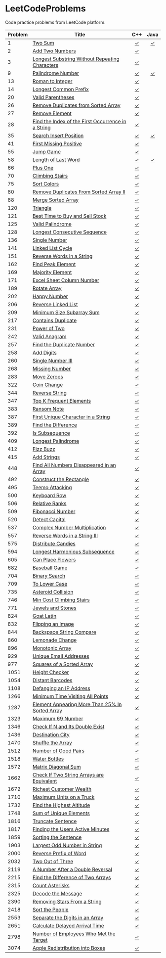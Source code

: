 # LeetCodeProblems
Code practice problems from LeetCode platform.

| Problem | Title | C++ | Java |
|---------|-------|:---:|:----:|
| 1     | [Two Sum](https://leetcode.com/problems/two-sum/)                          | [✓](https://github.com/reyesvictor1/LeetCodeProblems/blob/main/00001-two-sum/main.cpp)      | [✓](https://github.com/reyesvictor1/LeetCodeProblems/blob/main/00001-two-sum/Solution.java) |
| 2     | [Add Two Numbers](https://leetcode.com/problems/add-two-numbers/)          | [✓](https://github.com/reyesvictor1/LeetCodeProblems/blob/main/00002-add-two-numbers/main.cpp)      | |
| 3     | [Longest Substring Without Repeating Characters](https://leetcode.com/problems/longest-substring-without-repeating-characters/) | [✓](https://github.com/reyesvictor1/LeetCodeProblems/blob/main/00003-longest-substring-without-repeating-characters/main.cpp)      | |
| 9     | [Palindrome Number](https://leetcode.com/problems/palindrome-number/)      | [✓](https://github.com/reyesvictor1/LeetCodeProblems/blob/main/00009-palindrome-number/main.cpp)      | [✓](https://github.com/reyesvictor1/LeetCodeProblems/blob/main/00009-palindrome-number/Solution.java) |
| 13    | [Roman to Integer](https://leetcode.com/problems/roman-to-integer/)      | [✓](https://github.com/reyesvictor1/LeetCodeProblems/blob/main/00013-roman-to-integer/main.cpp)      | |
| 14    | [Longest Common Prefix](https://leetcode.com/problems/longest-common-prefix/)    | [✓](https://github.com/reyesvictor1/LeetCodeProblems/blob/main/00014-longest-common-prefix/main.cpp)      | |
| 20    | [Valid Parentheses](https://leetcode.com/problems/valid-parentheses/)    | [✓](https://github.com/reyesvictor1/LeetCodeProblems/blob/main/00020-valid-parentheses/main.cpp)      | |
| 26    | [Remove Duplicates from Sorted Array](https://leetcode.com/problems/remove-duplicates-from-sorted-array/)      | [✓](https://github.com/reyesvictor1/LeetCodeProblems/blob/main/00026-remove-duplicates-from-sorted-array/main.cpp)      | |
| 27    | [Remove Element](https://leetcode.com/problems/remove-element/)             | [✓](https://github.com/reyesvictor1/LeetCodeProblems/blob/main/00027-remove-element/main.cpp)      | |
| 28    | [Find the Index of the First Occurrence in a String](https://leetcode.com/problems/find-the-index-of-the-first-occurrence-in-a-string/)                 | [✓](https://github.com/reyesvictor1/LeetCodeProblems/blob/main/00028-find-the-index-of-the-first-occurrence-in-a-string/main.cpp)      | |
| 35    | [Search Insert Position](https://leetcode.com/problems/search-insert-position/)      | [✓](https://github.com/reyesvictor1/LeetCodeProblems/blob/main/00035-search-insert-position/main.cpp)      | [✓](https://github.com/reyesvictor1/LeetCodeProblems/blob/main/00035-search-insert-position/Solution.java) |
| 41    | [First Missing Positive](https://leetcode.com/problems/first-missing-positive/)      | [✓](https://github.com/reyesvictor1/LeetCodeProblems/blob/main/00041-first-missing-positive/main.cpp)  | |
| 55    | [Jump Game](https://leetcode.com/problems/jump-game/)                          | [✓](https://github.com/reyesvictor1/LeetCodeProblems/blob/main/00055-jump-game/main.cpp)      | |
| 58    | [Length of Last Word](https://leetcode.com/problems/length-of-last-word/)                 |  [✓](https://github.com/reyesvictor1/LeetCodeProblems/blob/main/00058-length-of-last-word/main.cpp)      | [✓](https://github.com/reyesvictor1/LeetCodeProblems/blob/main/00058-length-of-last-word/Solution.java) |
| 66    | [Plus One](https://leetcode.com/problems/plus-one/)                          | [✓](https://github.com/reyesvictor1/LeetCodeProblems/blob/main/00066-plus-one/main.cpp)      | |
| 70    | [Climbing Stairs](https://leetcode.com/problems/climbing-stairs/)                      | [✓](https://github.com/reyesvictor1/LeetCodeProblems/blob/main/00070-climbing-stairs/main.cpp)      | |
| 75    | [Sort Colors](https://leetcode.com/problems/sort-colors/)                              | [✓](https://github.com/reyesvictor1/LeetCodeProblems/blob/main/00075-sort-colors/main.cpp)      | |
| 80    | [Remove Duplicates From Sorted Array II](https://leetcode.com/problems/remove-duplicates-from-sorted-array-ii) | [✓](https://github.com/reyesvictor1/LeetCodeProblems/blob/main/00080-remove-duplicates-from-sorted-array-ii/main.cpp)      | |
| 88    | [Merge Sorted Array](https://leetcode.com/problems/merge-sorted-array)                 | [✓](https://github.com/reyesvictor1/LeetCodeProblems/blob/main/00088-merge-sorted-array/main.cpp)      | |
| 120   | [Triangle](https://leetcode.com/problems/triangle/)                                    | [✓](https://github.com/reyesvictor1/LeetCodeProblems/blob/main/00120-triangle/main.cpp)      | |
| 121   | [Best Time to Buy and Sell Stock](https://leetcode.com/problems/best-time-to-buy-and-sell-stock/)  | [✓](https://github.com/reyesvictor1/LeetCodeProblems/blob/main/00121-best-time-to-buy-and-sell-stock/main.cpp)      | |
| 125   | [Valid Palindrome](https://leetcode.com/problems/valid-palindrome/)                    | [✓](https://github.com/reyesvictor1/LeetCodeProblems/blob/main/00125-valid-palindrome/main.cpp)      | |
| 128   | [Longest Consecutive Sequence](https://leetcode.com/problems/longest-consecutive-sequence/) | [✓](https://github.com/reyesvictor1/LeetCodeProblems/blob/main/00128-longest-consecutive-sequence/main.cpp)| |
| 136   | [Single Number](https://leetcode.com/problems/single-number/)                          | [✓](https://github.com/reyesvictor1/LeetCodeProblems/blob/main/00136-single-number/main.cpp)      | |
| 141   | [Linked List Cycle](https://leetcode.com/problems/linked-list-cycle/)                  | [✓](https://github.com/reyesvictor1/LeetCodeProblems/blob/main/00141-linked-list-cycle/main.cpp)      | |
| 151   | [Reverse Words in a String](https://leetcode.com/problems/reverse-words-in-a-string/)  | [✓](https://github.com/reyesvictor1/LeetCodeProblems/blob/main/00151-reverse-words-in-a-string/main.cpp)   | |
| 162   | [Find Peak Element](https://leetcode.com/problems/find-peak-element/)                    | [✓](https://github.com/reyesvictor1/LeetCodeProblems/blob/main/00162-find-peak-element/main.cpp)      | |
| 169   | [Majority Element](https://leetcode.com/problems/majority-element/)                    | [✓](https://github.com/reyesvictor1/LeetCodeProblems/blob/main/00169-majority-element/main.cpp)      | |
| 171   | [Excel Sheet Column Number](https://leetcode.com/problems/excel-sheet-column-number/)  | [✓](https://github.com/reyesvictor1/LeetCodeProblems/blob/main/00171-excel-sheet-column-number/main.cpp)      | |
| 189   | [Rotate Array](https://leetcode.com/problems/rotate-array/)                            | [✓](https://github.com/reyesvictor1/LeetCodeProblems/blob/main/00189-rotate-array/main.cpp)      | |
| 202   | [Happy Number](https://leetcode.com/problems/happy-number/)                            | [✓](https://github.com/reyesvictor1/LeetCodeProblems/blob/main/00202-happy-number/main.cpp)      | |
| 206   | [Reverse Linked List](https://leetcode.com/problems/reverse-linked-list/)              | [✓](https://github.com/reyesvictor1/LeetCodeProblems/blob/main/00206-reverse-linked-list/main.cpp)      | |
| 209   | [Minimum Size Subarray Sum](https://leetcode.com/problems/minimum-size-subarray-sum/)  | [✓](https://github.com/reyesvictor1/LeetCodeProblems/blob/main/00209-minimum-size-subarray-sum/main.cpp) | |
| 217   | [Contains Duplicate](https://leetcode.com/problems/contains-duplicate/)                | [✓](https://github.com/reyesvictor1/LeetCodeProblems/blob/main/00217-contains-duplicate/main.cpp)      | |
| 231   | [Power of Two](https://leetcode.com/problems/power-of-two/)                          | [✓](https://github.com/reyesvictor1/LeetCodeProblems/blob/main/00231-power-of-two/main.cpp)      | |
| 242   | [Valid Anagram](https://leetcode.com/problems/valid-anagram/)                          | [✓](https://github.com/reyesvictor1/LeetCodeProblems/blob/main/00242-valid-anagram/main.cpp)      | |
| 257   | [Find the Duplicate Number](https://leetcode.com/problems/find-the-duplicate-number/)  | [✓](https://github.com/reyesvictor1/LeetCodeProblems/blob/main/00257-find-the-duplicate-number/main.cpp)   | |
| 258   | [Add Digits](https://leetcode.com/problems/add-digits/)                                | [✓](https://github.com/reyesvictor1/LeetCodeProblems/blob/main/00258-add-digits/main.cpp)      | |
| 260   | [Single Number III](https://leetcode.com/problems/single-number-iii/)                  | [✓](https://github.com/reyesvictor1/LeetCodeProblems/blob/main/00260-single-number-iii/main.cpp)      | |
| 268   | [Missing Number](https://leetcode.com/problems/missing-number/)                        | [✓](https://github.com/reyesvictor1/LeetCodeProblems/blob/main/00268-missing-number/main.cpp)      | |
| 283   | [Move Zeroes](https://leetcode.com/problems/move-zeroes/)                              | [✓](https://github.com/reyesvictor1/LeetCodeProblems/blob/main/00283-move-zeroes/main.cpp)      | |
| 322   | [Coin Change](https://leetcode.com/problems/coin-change/)                              | [✓](https://github.com/reyesvictor1/LeetCodeProblems/blob/main/00322-coin-change/main.cpp)      | |
| 344   | [Reverse String](https://leetcode.com/problems/reverse-string/)                        | [✓](https://github.com/reyesvictor1/LeetCodeProblems/blob/main/00344-reverse-string/main.cpp)      | |
| 347   | [Top K Frequent Elements](https://leetcode.com/problems/top-k-frequent-elements/)      | [✓](https://github.com/reyesvictor1/LeetCodeProblems/blob/main/00347-top-k-frequent-elements/main.cpp)      | |
| 383   | [Ransom Note](https://leetcode.com/problems/ransom-note/)                              | [✓](https://github.com/reyesvictor1/LeetCodeProblems/blob/main/00383-ransom-note/main.cpp)      | |
| 387   | [First Unique Character in a String](https://leetcode.com/problems/first-unique-character-in-a-string/)| [✓](https://github.com/reyesvictor1/LeetCodeProblems/blob/main/00387-first-unique-character-in-a-string/main.cpp)      | |
| 389   | [Find the Difference](https://leetcode.com/problems/find-the-difference/)              | [✓](https://github.com/reyesvictor1/LeetCodeProblems/blob/main/00389-find-the-difference/main.cpp)      | |
| 392   | [Is Subsequence](https://leetcode.com/problems/is-subsequence/)                        | [✓](https://github.com/reyesvictor1/LeetCodeProblems/blob/main/00392-is-subsequence/main.cpp)      | |
| 409   | [Longest Palindrome](https://leetcode.com/problems/longest-palindrome/)                | [✓](https://github.com/reyesvictor1/LeetCodeProblems/blob/main/00409-longest-palindrome/main.cpp)      | |
| 412   | [Fizz Buzz](https://leetcode.com/problems/fizz-buzz/)                                  | [✓](https://github.com/reyesvictor1/LeetCodeProblems/blob/main/00412-fizz-buzz/main.cpp)      | |
| 415   | [Add Strings](https://leetcode.com/problems/add-strings/)                              | [✓](https://github.com/reyesvictor1/LeetCodeProblems/blob/main/00415-add-strings/main.cpp)      | |
| 448   | [Find All Numbers Disappeared in an Array](https://leetcode.com/problems/find-all-numbers-disappeared-in-an-array/)  | [✓](https://github.com/reyesvictor1/LeetCodeProblems/blob/main/00448-find-all-numbers-disappeared-in-an-array/main.cpp)   | |
| 492   | [Construct the Rectangle](https://leetcode.com/problems/construct-the-rectangle/)      | [✓](https://github.com/reyesvictor1/LeetCodeProblems/blob/main/00492-construct-the-rectangle/main.cpp)      | |
| 495   | [Teemo Attacking](https://leetcode.com/problems/teemo-attacking/)                      | [✓](https://github.com/reyesvictor1/LeetCodeProblems/blob/main/00495-teemo-attacking/main.cpp)      | |
| 500   | [Keyboard Row](https://leetcode.com/problems/keyboard-row/)                            | [✓](https://github.com/reyesvictor1/LeetCodeProblems/blob/main/00500-keyboard-row/main.cpp)      | |
| 506   | [Relative Ranks](https://leetcode.com/problems/relative-ranks/)                        | [✓](https://github.com/reyesvictor1/LeetCodeProblems/blob/main/00506-relative-ranks/main.cpp)      | |
| 509   | [Fibonacci Number](https://leetcode.com/problems/fibonacci-number/)                    | [✓](https://github.com/reyesvictor1/LeetCodeProblems/blob/main/00509-fibonacci-number/main.cpp)      | |
| 520   | [Detect Capital](https://leetcode.com/problems/detect-capital/)                        | [✓](https://github.com/reyesvictor1/LeetCodeProblems/blob/main/00520-detect-capital/main.cpp)      | |
| 537   | [Complex Number Multiplication](https://leetcode.com/problems/complex-number-multiplication/) | [✓](https://github.com/reyesvictor1/LeetCodeProblems/blob/main/00537-complex-number-multiplication/main.cpp)   | |
| 557   | [Reverse Words in a String III](https://leetcode.com/problems/reverse-words-in-a-string-iii/) | [✓](https://github.com/reyesvictor1/LeetCodeProblems/blob/main/00557-reverse-words-in-a-string-iii/main.cpp)  | |
| 575   | [Distribute Candies](https://leetcode.com/problems/distribute-candies/)                | [✓](https://github.com/reyesvictor1/LeetCodeProblems/blob/main/00575-distribute-candies/main.cpp)      | |
| 594   | [Longest Harmonious Subsequence](https://leetcode.com/problems/longest-harmonious-subsequence/)  | [✓](https://github.com/reyesvictor1/LeetCodeProblems/blob/main/00594-longest-harmonious-subsequence/main.cpp)      | |
| 605   | [Can Place Flowers](https://leetcode.com/problems/can-place-flowers/)                  | [✓](https://github.com/reyesvictor1/LeetCodeProblems/blob/main/00605-can-place-flowers/main.cpp)  | |
| 682   | [Baseball Game](https://leetcode.com/problems/baseball-game/)                          | [✓](https://github.com/reyesvictor1/LeetCodeProblems/blob/main/00682-baseball-game/main.cpp)      | |
| 704   | [Binary Search](https://leetcode.com/problems/binary-search/)                          | [✓](https://github.com/reyesvictor1/LeetCodeProblems/blob/main/00704-binary-search/main.cpp)      | |
| 709   | [To Lower Case](https://leetcode.com/problems/to-lower-case/)                          | [✓](https://github.com/reyesvictor1/LeetCodeProblems/blob/main/00709-to-lower-case/main.cpp)      | |
| 735   | [Asteroid Collision](https://leetcode.com/problems/asteroid-collision/)                | [✓](https://github.com/reyesvictor1/LeetCodeProblems/blob/main/00735-asteroid-collision/main.cpp) | |
| 746   | [Min Cost Climbing Stairs](https://leetcode.com/problems/min-cost-climbing-stairs/)    | [✓](https://github.com/reyesvictor1/LeetCodeProblems/blob/main/00746-min-cost-climbing-stairs/main.cpp)      | |
| 771   | [Jewels and Stones](https://leetcode.com/problems/jewels-and-stones/)                  | [✓](https://github.com/reyesvictor1/LeetCodeProblems/blob/main/00771-jewels-and-stones/main.cpp)      | |
| 824   | [Goat Latin](https://leetcode.com/problems/goat-latin/)                                | [✓](https://github.com/reyesvictor1/LeetCodeProblems/blob/main/00824-goat-latin/main.cpp)      | |
| 832   | [Flipping an Image](https://leetcode.com/problems/flipping-an-image/)                  | [✓](https://github.com/reyesvictor1/LeetCodeProblems/blob/main/00832-flipping-an-image/main.cpp)      | |
| 844   | [Backspace String Compare](https://leetcode.com/problems/backspace-string-compare/)    | [✓](https://github.com/reyesvictor1/LeetCodeProblems/blob/main/00844-backspace-string-compare/main.cpp)      | |
| 860   | [Lemonade Change](https://leetcode.com/problems/lemonade-change/)                      | [✓](https://github.com/reyesvictor1/LeetCodeProblems/blob/main/00860-lemonade-change/main.cpp)      | |
| 896   | [Monotonic Array](https://leetcode.com/problems/monotonic-array/)                      | [✓](https://github.com/reyesvictor1/LeetCodeProblems/blob/main/00896-monotonic-array/main.cpp)      | |
| 929   | [Unique Email Addresses](https://leetcode.com/problems/unique-email-addresses/)        | [✓](https://github.com/reyesvictor1/LeetCodeProblems/blob/main/00929-unique-email-addresses/main.cpp) | |
| 977   | [Squares of a Sorted Array](https://leetcode.com/problems/squares-of-a-sorted-array/)  | [✓](https://github.com/reyesvictor1/LeetCodeProblems/blob/main/00977-squares-of-a-sorted-array/main.cpp) | |
| 1051  | [Height Checker](https://leetcode.com/problems/height-checker/)                        | [✓](https://github.com/reyesvictor1/LeetCodeProblems/blob/main/01051-height-checker/main.cpp)      | |
| 1054  | [Distant Barcodes](https://leetcode.com/problems/distant-barcodes/)                    | [✓](https://github.com/reyesvictor1/LeetCodeProblems/blob/main/01054-distant-barcodes/main.cpp)      | |
| 1108  | [Defanging an IP Address](https://leetcode.com/problems/defanging-an-ip-address/)      | [✓](https://github.com/reyesvictor1/LeetCodeProblems/blob/main/01108-defanging-an-ip-address/main.cpp)      | |
| 1266  | [Minimum Time Visiting All Points](https://leetcode.com/problems/minimum-time-visiting-all-points/) | [✓](https://github.com/reyesvictor1/LeetCodeProblems/blob/main/01266-minimum-time-visiting-all-points/main.cpp)   | |
| 1287  | [Element Appearing More Than 25% In Sorted Array](https://leetcode.com/problems/element-appearing-more-than-25-in-sorted-array/) | [✓](https://github.com/reyesvictor1/LeetCodeProblems/blob/main/01287-element-appearing-more-than-25-in-sorted-array/main.cpp) | |
| 1323  | [Maximum 69 Number](https://leetcode.com/problems/maximum-69-number/)                  | [✓](https://github.com/reyesvictor1/LeetCodeProblems/blob/main/01323-maximum-69-number/main.cpp) | |
| 1346  | [Check If N and Its Double Exist](https://leetcode.com/problems/check-if-n-and-its-double-exist/) | [✓](https://github.com/reyesvictor1/LeetCodeProblems/blob/main/01346-check-if-n-and-its-double-exist/main.cpp) | |
| 1436  | [Destination City](https://leetcode.com/problems/destination-city/)                    | [✓](https://github.com/reyesvictor1/LeetCodeProblems/blob/main/01436-destination-city/main.cpp) | |
| 1470  | [Shuffle the Array](https://leetcode.com/problems/shuffle-the-array/)                  | [✓](https://github.com/reyesvictor1/LeetCodeProblems/blob/main/01470-shuffle-the-array/main.cpp) | |
| 1512  | [Number of Good Pairs](https://leetcode.com/problems/number-of-good-pairs/)            | [✓](https://github.com/reyesvictor1/LeetCodeProblems/blob/main/01512-number-of-good-pairs/main.cpp) | |
| 1518  | [Water Bottles](https://leetcode.com/problems/water-bottles/)                          | [✓](https://github.com/reyesvictor1/LeetCodeProblems/blob/main/01518-water-bottles/main.cpp) | |
| 1572  | [Matrix Diagonal Sum](https://leetcode.com/problems/matrix-diagonal-sum/)              | [✓](https://github.com/reyesvictor1/LeetCodeProblems/blob/main/01572-matrix-diagonal-sum/main.cpp) | |
| 1662  | [Check If Two String Arrays are Equivalent](https://leetcode.com/problems/check-if-two-string-arrays-are-equivalent/) | [✓](https://github.com/reyesvictor1/LeetCodeProblems/blob/main/01662-check-if-two-string-arrays-are-equivalent/main.cpp) | |
| 1672  | [Richest Customer Wealth](https://leetcode.com/problems/richest-customer-wealth/) | [✓](https://github.com/reyesvictor1/LeetCodeProblems/blob/main/01672-richest-customer-wealth/main.cpp) | |
| 1710  | [Maximum Units on a Truck](https://leetcode.com/problems/maximum-units-on-a-truck/)    | [✓](https://github.com/reyesvictor1/LeetCodeProblems/blob/main/01710-maximum-units-on-a-truck/main.cpp)      | |
| 1732  | [Find the Highest Altitude](https://leetcode.com/problems/find-the-highest-altitude/)  | [✓](https://github.com/reyesvictor1/LeetCodeProblems/blob/main/01732-find-the-highest-altitude/main.cpp)      | |
| 1748  | [Sum of Unique Elements](https://leetcode.com/problems/sum-of-unique-elements/)        | [✓](https://github.com/reyesvictor1/LeetCodeProblems/blob/main/01748-sum-of-unique-elements/main.cpp)      | |
| 1816  | [Truncate Sentence](https://leetcode.com/problems/truncate-sentence/)                  | [✓](https://github.com/reyesvictor1/LeetCodeProblems/blob/main/01816-truncate-sentence/main.cpp)      | |
| 1817  | [Finding the Users Active Minutes](https://leetcode.com/problems/finding-the-users-active-minutes/) | [✓](https://github.com/reyesvictor1/LeetCodeProblems/blob/main/01817-finding-the-users-active-minutes/main.cpp)   | |
| 1859  | [Sorting the Sentence](https://leetcode.com/problems/sorting-the-sentence/)            | [✓](https://github.com/reyesvictor1/LeetCodeProblems/blob/main/01859-sorting-the-sentence/main.cpp)      | |
| 1903  | [Largest Odd Number in String](https://leetcode.com/problems/largest-odd-number-in-string/) | [✓](https://github.com/reyesvictor1/LeetCodeProblems/blob/main/01903-largest-odd-number-in-string/main.cpp)      | |
| 2000  | [Reverse Prefix of Word](https://leetcode.com/problems/reverse-prefix-of-word/)        | [✓](https://github.com/reyesvictor1/LeetCodeProblems/blob/main/02000-reverse-prefix-of-word/main.cpp)      | |
| 2032  | [Two Out of Three](https://leetcode.com/problems/two-out-of-three/)                    | [✓](https://github.com/reyesvictor1/LeetCodeProblems/blob/main/02032-two-out-of-three/main.cpp)      | |
| 2119  | [A Number After a Double Reversal](https://leetcode.com/problems/a-number-after-a-double-reversal/) | [✓](https://github.com/reyesvictor1/LeetCodeProblems/blob/main/02119-a-number-after-a-double-reversal/main.cpp)      | |
| 2215  | [Find the Difference of Two Arrays](https://leetcode.com/problems/find-the-difference-of-two-arrays/) | [✓](https://github.com/reyesvictor1/LeetCodeProblems/blob/main/02215-find-the-difference-of-two-arrays/main.cpp)| |
| 2315  | [Count Asterisks](https://leetcode.com/problems/count-asterisks/)                      | [✓](https://github.com/reyesvictor1/LeetCodeProblems/blob/main/02315-count-asterisks/main.cpp)| |
| 2325  | [Decode the Message](https://leetcode.com/problems/decode-the-message/)                | [✓](https://github.com/reyesvictor1/LeetCodeProblems/blob/main/02325-decode-the-message/main.cpp)| |
| 2390  | [Removing Stars From a String](https://leetcode.com/problems/removing-stars-from-a-string/)|[✓](https://github.com/reyesvictor1/LeetCodeProblems/blob/main/02390-removing-stars-from-a-string/main.cpp)| |
| 2418  | [Sort the People](https://leetcode.com/problems/sort-the-people/)                      | [✓](https://github.com/reyesvictor1/LeetCodeProblems/blob/main/02418-sort-the-people/main.cpp)      | |
| 2553  | [Separate the Digits in an Array](https://leetcode.com/problems/separate-the-digits-in-an-array/)     | [✓](https://github.com/reyesvictor1/LeetCodeProblems/blob/main/02553-separate-the-digits-in-an-array/main.cpp)      | |
| 2651  | [Calculate Delayed Arrival Time](https://leetcode.com/problems/calculate-delayed-arrival-time/)     | [✓](https://github.com/reyesvictor1/LeetCodeProblems/blob/main/02651-calculate-delayed-arrival-time/main.cpp)      | |
| 2798  | [Number of Employees Who Met the Target](https://https://leetcode.com/problems/number-of-employees-who-met-the-target/)     | [✓](https://github.com/reyesvictor1/LeetCodeProblems/blob/main/02798-number-of-employees-who-met-the-target/main.cpp)      | |
| 3074  | [Apple Redistribution into Boxes](https://leetcode.com/problems/apple-redistribution-into-boxes/)     | [✓](https://github.com/reyesvictor1/LeetCodeProblems/blob/main/03074-apple-redistribution-into-boxes/main.cpp)      | |
